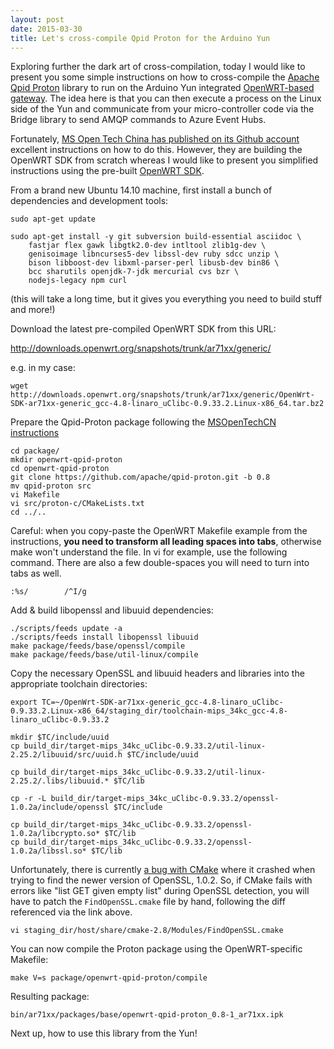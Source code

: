 ```yaml
---
layout: post
date: 2015-03-30
title: Let's cross-compile Qpid Proton for the Arduino Yun
---
```


Exploring further the dark art of cross-compilation, today I would like to present you some simple instructions on how to cross-compile the [Apache Qpid Proton](https://github.com/apache/qpid-proton) library to run on the Arduino Yun integrated [OpenWRT-based gateway](http://arduino.cc/en/Guide/ArduinoYun#toc2). The idea here is that you can then execute a process on the Linux side of the Yun and communicate from your micro-controller code via the Bridge library to send AMQP commands to Azure Event Hubs.

Fortunately, [MS Open Tech China has published on its Github account](https://github.com/msopentechcn/qpid-proton-c-openwrt) excellent instructions on how to do this. However, they are building the OpenWRT SDK from scratch whereas I would like to present you simplified instructions using the pre-built [OpenWRT SDK](http://wiki.openwrt.org/doc/howto/obtain.firmware.sdk).

From a brand new Ubuntu 14.10 machine, first install a bunch of dependencies and development tools:

~~~
sudo apt-get update

sudo apt-get install -y git subversion build-essential asciidoc \
	fastjar flex gawk libgtk2.0-dev intltool zlib1g-dev \
	genisoimage libncurses5-dev libssl-dev ruby sdcc unzip \
	bison libboost-dev libxml-parser-perl libusb-dev bin86 \
	bcc sharutils openjdk-7-jdk mercurial cvs bzr \
	nodejs-legacy npm curl
~~~

(this will take a long time, but it gives you everything you need to build stuff and more!)

Download the latest pre-compiled OpenWRT SDK from this URL:

http://downloads.openwrt.org/snapshots/trunk/ar71xx/generic/

e.g. in my case:

~~~
wget http://downloads.openwrt.org/snapshots/trunk/ar71xx/generic/OpenWrt-SDK-ar71xx-generic_gcc-4.8-linaro_uClibc-0.9.33.2.Linux-x86_64.tar.bz2
~~~

Prepare the Qpid-Proton package following the [MSOpenTechCN instructions](https://github.com/msopentechcn/qpid-proton-c-openwrt)

~~~
cd package/
mkdir openwrt-qpid-proton
cd openwrt-qpid-proton
git clone https://github.com/apache/qpid-proton.git -b 0.8
mv qpid-proton src
vi Makefile
vi src/proton-c/CMakeLists.txt
cd ../..
~~~

Careful: when you copy-paste the OpenWRT Makefile example from the instructions, **you need to transform all leading spaces into tabs**, otherwise make won't understand the file. In vi for example, use the following command. There are also a few double-spaces you will need to turn into tabs as well.

~~~
:%s/        /^I/g
~~~

Add & build libopenssl and libuuid dependencies:

~~~
./scripts/feeds update -a
./scripts/feeds install libopenssl libuuid
make package/feeds/base/openssl/compile
make package/feeds/base/util-linux/compile
~~~

Copy the necessary OpenSSL and libuuid headers and libraries into the appropriate toolchain directories:

~~~
export TC=~/OpenWrt-SDK-ar71xx-generic_gcc-4.8-linaro_uClibc-0.9.33.2.Linux-x86_64/staging_dir/toolchain-mips_34kc_gcc-4.8-linaro_uClibc-0.9.33.2

mkdir $TC/include/uuid
cp build_dir/target-mips_34kc_uClibc-0.9.33.2/util-linux-2.25.2/libuuid/src/uuid.h $TC/include/uuid

cp build_dir/target-mips_34kc_uClibc-0.9.33.2/util-linux-2.25.2/.libs/libuuid.* $TC/lib

cp -r -L build_dir/target-mips_34kc_uClibc-0.9.33.2/openssl-1.0.2a/include/openssl $TC/include

cp build_dir/target-mips_34kc_uClibc-0.9.33.2/openssl-1.0.2a/libcrypto.so* $TC/lib
cp build_dir/target-mips_34kc_uClibc-0.9.33.2/openssl-1.0.2a/libssl.so* $TC/lib
~~~

Unfortunately, there is currently [a bug with CMake](http://www.cmake.org/gitweb?p=cmake.git;a=commitdiff;h=c5d9a8283cfac15b4a5a07f18d5eb10c1f388505) where it crashed when trying to find the newer version of OpenSSL, 1.0.2. So, if CMake fails with errors like "list GET given empty list" during OpenSSL detection, you will have to patch the `FindOpenSSL.cmake` file by hand, following the diff referenced via the link above.

~~~
vi staging_dir/host/share/cmake-2.8/Modules/FindOpenSSL.cmake
~~~

You can now compile the Proton package using the OpenWRT-specific Makefile:

~~~
make V=s package/openwrt-qpid-proton/compile
~~~

Resulting package:

~~~
bin/ar71xx/packages/base/openwrt-qpid-proton_0.8-1_ar71xx.ipk
~~~

Next up, how to use this library from the Yun!
